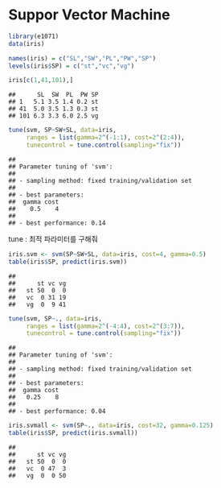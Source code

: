 Suppor Vector Machine
================

``` r
library(e1071)
data(iris)
```

``` r
names(iris) = c("SL","SW","PL","PW","SP")
levels(iris$SP) = c("st","vc","vg")
```

``` r
iris[c(1,41,101),]
```

    ##      SL  SW  PL  PW SP
    ## 1   5.1 3.5 1.4 0.2 st
    ## 41  5.0 3.5 1.3 0.3 st
    ## 101 6.3 3.3 6.0 2.5 vg

``` r
tune(svm, SP~SW+SL, data=iris,
     ranges = list(gamma=2^(-1:1), cost=2^(2:4)),
     tunecontrol = tune.control(sampling="fix"))
```

    ## 
    ## Parameter tuning of 'svm':
    ## 
    ## - sampling method: fixed training/validation set 
    ## 
    ## - best parameters:
    ##  gamma cost
    ##    0.5    4
    ## 
    ## - best performance: 0.14

tune : 최적 파라미터를 구해줘

``` r
iris.svm <- svm(SP~SW+SL, data=iris, cost=4, gamma=0.5)
table(iris$SP, predict(iris.svm))
```

    ##     
    ##      st vc vg
    ##   st 50  0  0
    ##   vc  0 31 19
    ##   vg  0  9 41

``` r
tune(svm, SP~., data=iris,
     ranges = list(gamma=2^(-4:4), cost=2^(3:7)),
     tunecontrol = tune.control(sampling="fix"))
```

    ## 
    ## Parameter tuning of 'svm':
    ## 
    ## - sampling method: fixed training/validation set 
    ## 
    ## - best parameters:
    ##  gamma cost
    ##   0.25    8
    ## 
    ## - best performance: 0.04

``` r
iris.svmall <- svm(SP~., data=iris, cost=32, gamma=0.125)
table(iris$SP, predict(iris.svmall))
```

    ##     
    ##      st vc vg
    ##   st 50  0  0
    ##   vc  0 47  3
    ##   vg  0  0 50
